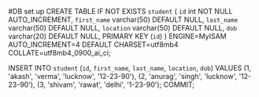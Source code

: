#DB set up 
CREATE TABLE IF NOT EXISTS `student` (
  `id` int NOT NULL AUTO_INCREMENT,
  `first_name` varchar(50) DEFAULT NULL,
  `last_name` varchar(50) DEFAULT NULL,
  `location` varchar(50) DEFAULT NULL,
  `dob` varchar(20) DEFAULT NULL,
  PRIMARY KEY (`id`)
) ENGINE=MyISAM AUTO_INCREMENT=4 DEFAULT CHARSET=utf8mb4 COLLATE=utf8mb4_0900_ai_ci;


INSERT INTO `student` (`id`, `first_name`, `last_name`, `location`, `dob`) VALUES
(1, 'akash', 'verma', 'lucknow', '12-23-90'),
(2, 'anurag', 'singh', 'lucknow', '12-23-90'),
(3, 'shivam', 'rawat', 'delhi', '1-23-90');
COMMIT;

